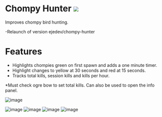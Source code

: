 # Chompy Hunter [![](https://img.shields.io/endpoint?url=https://i.pluginhub.info/shields/installs/plugin/chompy-hunter)](https://runelite.net/plugin-hub)
Improves chompy bird hunting.

-Relaunch of version ejedev/chompy-hunter

# Features

- Highlights chompies green on first spawn and adds a one minute timer.
- Highlight changes to yellow at 30 seconds and red at 15 seconds.
- Tracks total kills, session kills and kills per hour.

*Must check ogre bow to set total kills. Can also be used to open the info panel.

![image](https://user-images.githubusercontent.com/16944807/213596781-56936708-991b-4ca5-a67c-00a20bfee21a.png)


![image](https://user-images.githubusercontent.com/16944807/213571409-4362f2cc-817e-4d30-8c6b-77a95c23e24a.png)
![image](https://user-images.githubusercontent.com/16944807/213571801-bf2a0f19-d0dd-40a2-b9fb-a81db50d637d.png)
![image](https://user-images.githubusercontent.com/16944807/213571814-95236952-feb0-4f36-9cb0-3e2c191081aa.png)
![image](https://user-images.githubusercontent.com/16944807/213571853-866393ec-2221-42db-af8e-971093d30fb8.png)

